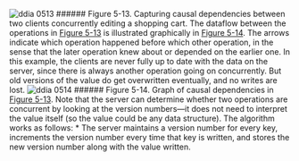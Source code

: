 ![ddia 0513](assets/ddia_0513.png) ###### Figure 5-13. Capturing causal dependencies between two clients concurrently editing a shopping cart. The dataflow between the operations in [Figure 5-13](#fig_replication_causality_single) is illustrated
graphically in [Figure 5-14](#fig_replication_causal_dependencies). The arrows indicate which operation
happened before which other operation, in the sense that the later operation knew about or
depended on the earlier one. In this example, the clients are never fully up to date with the data
on the server, since there is always another operation going on concurrently. But old versions of
the value do get overwritten eventually, and no writes are lost. ![ddia 0514](assets/ddia_0514.png) ###### Figure 5-14. Graph of causal dependencies in [Figure 5-13](#fig_replication_causality_single). Note that the server can determine whether two operations are concurrent by looking at the version
numbers—it does not need to interpret the value itself (so the value could be any data
structure). The algorithm works as follows: *  The server maintains a version number for every key, increments the version number every time that
key is written, and stores the new version number along with the value written.